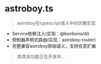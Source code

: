 # astroboy.ts
> astroboy在typescript语义中的优雅实现

* Service依赖注入(实现：@bonbons/di)
* 控制器声明式路由(实现：astroboy-router)
* 完整兼容astroboy原始语义，支持任意扩展


> 😨其余功能正在开发中...
